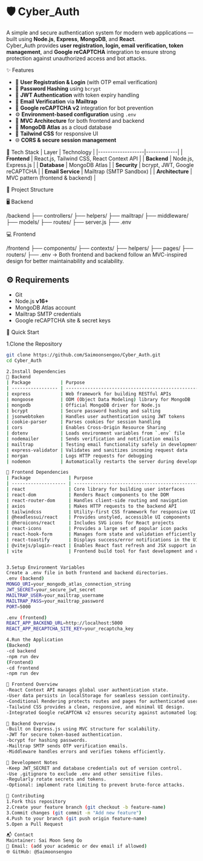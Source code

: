# 🛡️ Cyber_Auth

A simple and secure authentication system for modern web applications — built using **Node.js**, **Express**, **MongoDB**, and **React**.  
Cyber_Auth provides **user registration, login, email verification, token management**, and **Google reCAPTCHA** integration to ensure strong protection against unauthorized access and bot attacks.

✨ Features
- 🔐 **User Registration & Login** (with OTP email verification)
- 🧂 **Password Hashing** using `bcrypt`
- 🪪 **JWT Authentication** with token expiry handling
- 📩 **Email Verification** via **Mailtrap**
- 🧠 **Google reCAPTCHA v2** integration for bot prevention
- ⚙️ **Environment-based configuration** using `.env`
- 🧱 **MVC Architecture** for both frontend and backend
- 💾 **MongoDB Atlas** as a cloud database
- 🎨 **Tailwind CSS** for responsive UI
- 🌐 **CORS & secure session management**


🧰 Tech Stack
| Layer             | Technology  |
|-------------------|-------------|
| **Frontend**      | React.js, Tailwind CSS, React Context API |
| **Backend**       | Node.js, Express.js |
| **Database**      | MongoDB Atlas |
| **Security**      | bcrypt, JWT, Google reCAPTCHA |
| **Email Service** | Mailtrap (SMTP Sandbox) |
| **Architecture**  | MVC pattern (frontend & backend) |



📁 Project Structure

🖥️ Backend

/backend
├── controllers/
├── helpers/
├── mailtrap/
├── middleware/
├── models/
├── routes/
├── server.js
├── .env

💻 Frontend

/frontend
├── components/
├── contexts/
├── helpers/
├── pages/
├── routers/
├── .env
-> Both frontend and backend follow an MVC-inspired design for better maintainability and scalability.


## ⚙️ Requirements
- Git  
- Node.js **v16+**  
- MongoDB Atlas account  
- Mailtrap SMTP credentials  
- Google reCAPTCHA site & secret keys  


🚀 Quick Start

1.Clone the Repository
```bash
git clone https://github.com/Saimoonsengoo/Cyber_Auth.git
cd Cyber_Auth

2.Install Dependencies
🔧 Backend
| Package           | Purpose                                              |
| ----------------- | ---------------------------------------------------- |
| express           | Web framework for building RESTful APIs              |
| mongoose          | ODM (Object Data Modeling) library for MongoDB       |
| mongodb           | Official MongoDB driver for Node.js                  |
| bcrypt            | Secure password hashing and salting                  |
| jsonwebtoken      | Handles user authentication using JWT tokens         |
| cookie-parser     | Parses cookies for session handling                  |
| cors              | Enables Cross-Origin Resource Sharing                |
| dotenv            | Loads environment variables from `.env` file         |
| nodemailer        | Sends verification and notification emails           |
| mailtrap          | Testing email functionality safely in development    |
| express-validator | Validates and sanitizes incoming request data        |
| morgan            | Logs HTTP requests for debugging                     |
| nodemon           | Automatically restarts the server during development |

🎨 Frontend Dependencies
| Package              | Purpose                                                       |
| -------------------- | ------------------------------------------------------------- |
| react                | Core library for building user interfaces                     |
| react-dom            | Renders React components to the DOM                           |
| react-router-dom     | Handles client-side routing and navigation                    |
| axios                | Makes HTTP requests to the backend API                        |
| tailwindcss          | Utility-first CSS framework for responsive UI design          |
| @headlessui/react    | Provides unstyled, accessible UI components                   |
| @heroicons/react     | Includes SVG icons for React projects                         |
| react-icons          | Provides a large set of popular icon packs                    |
| react-hook-form      | Manages form state and validation efficiently                 |
| react-toastify       | Displays success/error notifications in the UI                |
| @vitejs/plugin-react | Enables React fast refresh and JSX support in Vite            |
| vite                 | Frontend build tool for fast development and optimized builds |


3.Setup Environment Variables
Create a .env file in both frontend and backend directories.
.env (backend)
MONGO_URI=your_mongodb_atlas_connection_string
JWT_SECRET=your_secure_jwt_secret
MAILTRAP_USER=your_mailtrap_username
MAILTRAP_PASS=your_mailtrap_password
PORT=5000

.env (frontend)
REACT_APP_BACKEND_URL=http://localhost:5000
REACT_APP_RECAPTCHA_SITE_KEY=your_recaptcha_key

4.Run the Application
(Backend)
-cd backend
-npm run dev
(Frontend)
-cd frontend
-npm run dev

🧠 Frontend Overview
-React Context API manages global user authentication state.
-User data persists in localStorage for seamless session continuity.
-Conditional Rendering protects routes and pages for authenticated users only.
-Tailwind CSS provides a clean, responsive, and minimal UI design.
-Integrated Google reCAPTCHA v2 ensures security against automated logins and spam.

🧱 Backend Overview
-Built on Express.js using MVC structure for scalability.
-JWT for secure token-based authentication.
-bcrypt for hashing passwords.
-Mailtrap SMTP sends OTP verification emails.
-Middleware handles errors and verifies tokens efficiently.

🧩 Development Notes
-Keep JWT_SECRET and database credentials out of version control.
-Use .gitignore to exclude .env and other sensitive files.
-Regularly rotate secrets and tokens.
-Optional: implement rate limiting to prevent brute-force attacks.

🤝 Contributing
1.Fork this repository
2.Create your feature branch (git checkout -b feature-name)
3.Commit changes (git commit -m "Add new feature")
4.Push to your branch (git push origin feature-name)
5.Open a Pull Request

📬 Contact
Maintainer: Sai Moon Seng Oo
📧 Email: (add your academic or dev email if allowed)
🌐 GitHub: @Saimoonsengoo
